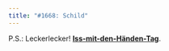 ```yaml
---
title: "#1668: Schild"
---
```


P.S.: Leckerlecker! <a href="http://www.fonflatter.de/kalender"><strong>Iss-mit-den-Händen-Tag</strong></a>. 
